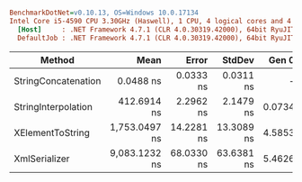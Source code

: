 ``` ini

BenchmarkDotNet=v0.10.13, OS=Windows 10.0.17134
Intel Core i5-4590 CPU 3.30GHz (Haswell), 1 CPU, 4 logical cores and 4 physical cores
  [Host]     : .NET Framework 4.7.1 (CLR 4.0.30319.42000), 64bit RyuJIT-v4.7.3110.0
  DefaultJob : .NET Framework 4.7.1 (CLR 4.0.30319.42000), 64bit RyuJIT-v4.7.3110.0


```
|              Method |          Mean |      Error |     StdDev |  Gen 0 | Allocated |
|-------------------- |--------------:|-----------:|-----------:|-------:|----------:|
| StringConcatenation |     0.0488 ns |  0.0333 ns |  0.0311 ns |      - |       0 B |
| StringInterpolation |   412.6914 ns |  2.2962 ns |  2.1479 ns | 0.0734 |     232 B |
|    XElementToString | 1,753.0497 ns | 14.2281 ns | 13.3089 ns | 4.5853 |   14477 B |
|       XmlSerializer | 9,083.1232 ns | 68.0330 ns | 63.6381 ns | 5.4626 |   17220 B |
